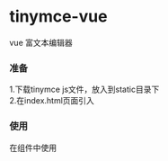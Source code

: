 # tinymce-vue
vue 富文本编辑器
### 准备
1.下载tinymce js文件，放入到static目录下</br>
2.在index.html页面引入<script src="<%=BASE_URL%>/plugins/tinymce/4.7.5/tinymce.min.js"></script></br>

### 使用
在组件中使用<Tinymce v-model="form.data.content"/>
